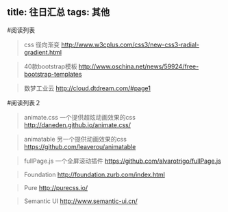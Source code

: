 title: 往日汇总
tags: 其他
---
#阅读列表

> css 径向渐变 http://www.w3cplus.com/css3/new-css3-radial-gradient.html

> 40款bootstrap模板 http://www.oschina.net/news/59924/free-bootstrap-templates

> 数梦工业云 http://cloud.dtdream.com/#page1

<!-- more -->

#阅读列表２
> animate.css 一个提供超炫动画效果的css http://daneden.github.io/animate.css/

> animatable 另一个提供动画效果的css https://github.com/leaverou/animatable

> fullPage.js 一个全屏滚动插件 https://github.com/alvarotrigo/fullPage.js

> Foundation http://foundation.zurb.com/index.html

> Pure http://purecss.io/

> Semantic UI http://www.semantic-ui.cn/

